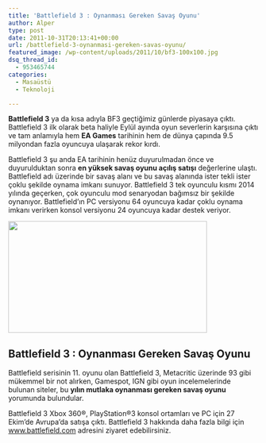 ```yaml
---
title: 'Battlefield 3 : Oynanması Gereken Savaş Oyunu'
author: Alper
type: post
date: 2011-10-31T20:13:41+00:00
url: /battlefield-3-oynanmasi-gereken-savas-oyunu/
featured_image: /wp-content/uploads/2011/10/bf3-100x100.jpg
dsq_thread_id:
  - 953465744
categories:
  - Masaüstü
  - Teknoloji

---
```

**Battlefield 3** ya da kısa adıyla BF3 geçtiğimiz günlerde piyasaya çıktı. Battlefield 3 ilk olarak beta haliyle Eylül ayında oyun severlerin karşısına çıktı ve tam anlamıyla hem **EA Games** tarihinin hem de dünya çapında 9.5 milyondan fazla oyuncuya ulaşarak rekor kırdı.

Battlefield 3 şu anda EA tarihinin henüz duyurulmadan önce ve duyurulduktan sonra **en yüksek savaş oyunu açılış satışı** değerlerine ulaştı. Battlefield adı üzerinde bir savaş alanı ve bu savaş alanında ister tekli ister çoklu şekilde oynama imkanı sunuyor. Battlefield 3 tek oyunculu kısmı 2014 yılında geçerken, çok oyunculu mod senaryodan bağımsız bir şekilde oynanıyor. Battlefield&#8217;ın PC versiyonu 64 oyuncuya kadar çoklu oynama imkanı verirken konsol versiyonu 24 oyuncuya kadar destek veriyor.

<img class="alignnone size-full wp-image-6990" title="bf3" src="https://www.murekkep.org/wp-content/uploads/2011/10/bf3.jpg" alt="" width="400" height="225" srcset="https://www.murekkep.org/wp-content/uploads/2011/10/bf3.jpg 400w, https://www.murekkep.org/wp-content/uploads/2011/10/bf3-300x168.jpg 300w" sizes="(max-width: 400px) 100vw, 400px" /> 

## Battlefield 3 : Oynanması Gereken Savaş Oyunu

Battlefield serisinin 11. oyunu olan Battlefield 3, Metacritic üzerinde 93 gibi mükemmel bir not alırken, Gamespot, IGN gibi oyun incelemelerinde bulunan siteler, bu **yılın mutlaka oynanması gereken savaş oyunu** yorumunda bulundular.

Battlefield 3 Xbox 360®, PlayStation®3 konsol ortamları ve PC için 27 Ekim’de Avrupa’da satışa çıktı. Battlefield 3 hakkında daha fazla bilgi için <a title="Battlefield" href="http://www.battlefield.com/" target="_blank">www.battlefield.com</a> adresini ziyaret edebilirsiniz.